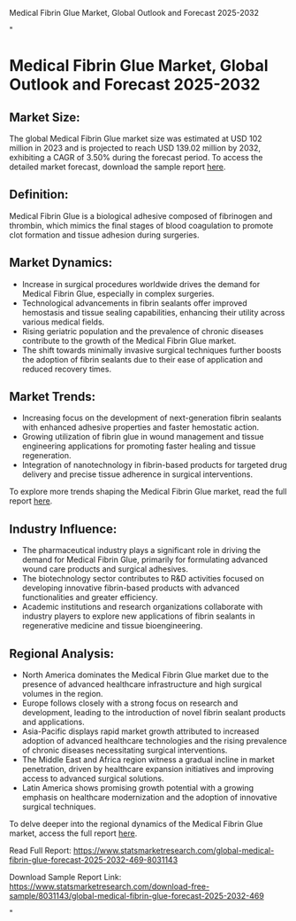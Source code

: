 Medical Fibrin Glue Market, Global Outlook and Forecast 2025-2032

"<h1>Medical Fibrin Glue Market, Global Outlook and Forecast 2025-2032</h1>

<h2>Market Size:</h2>
<p>The global Medical Fibrin Glue market size was estimated at USD 102 million in 2023 and is projected to reach USD 139.02 million by 2032, exhibiting a CAGR of 3.50% during the forecast period. To access the detailed market forecast, download the sample report <a href='https://www.statsmarketresearch.com/download-free-sample/8031143/global-medical-fibrin-glue-forecast-2025-2032-469'>here</a>.</p>

<h2>Definition:</h2>
<p>Medical Fibrin Glue is a biological adhesive composed of fibrinogen and thrombin, which mimics the final stages of blood coagulation to promote clot formation and tissue adhesion during surgeries.</p>

<h2>Market Dynamics:</h2>
<ul>
  <li>Increase in surgical procedures worldwide drives the demand for Medical Fibrin Glue, especially in complex surgeries.</li>
  <li>Technological advancements in fibrin sealants offer improved hemostasis and tissue sealing capabilities, enhancing their utility across various medical fields.</li>
  <li>Rising geriatric population and the prevalence of chronic diseases contribute to the growth of the Medical Fibrin Glue market.</li>
  <li>The shift towards minimally invasive surgical techniques further boosts the adoption of fibrin sealants due to their ease of application and reduced recovery times.</li>
</ul>

<h2>Market Trends:</h2>
<ul>
  <li>Increasing focus on the development of next-generation fibrin sealants with enhanced adhesive properties and faster hemostatic action.</li>
  <li>Growing utilization of fibrin glue in wound management and tissue engineering applications for promoting faster healing and tissue regeneration.</li>
  <li>Integration of nanotechnology in fibrin-based products for targeted drug delivery and precise tissue adherence in surgical interventions.</li>
</ul>
<p>To explore more trends shaping the Medical Fibrin Glue market, read the full report <a href='https://www.statsmarketresearch.com/global-medical-fibrin-glue-forecast-2025-2032-469-8031143'>here</a>.</p>

<h2>Industry Influence:</h2>
<ul>
  <li>The pharmaceutical industry plays a significant role in driving the demand for Medical Fibrin Glue, primarily for formulating advanced wound care products and surgical adhesives.</li>
  <li>The biotechnology sector contributes to R&D activities focused on developing innovative fibrin-based products with advanced functionalities and greater efficiency.</li>
  <li>Academic institutions and research organizations collaborate with industry players to explore new applications of fibrin sealants in regenerative medicine and tissue bioengineering.</li>
</ul>

<h2>Regional Analysis:</h2>
<ul>
  <li>North America dominates the Medical Fibrin Glue market due to the presence of advanced healthcare infrastructure and high surgical volumes in the region.</li>
  <li>Europe follows closely with a strong focus on research and development, leading to the introduction of novel fibrin sealant products and applications.</li>
  <li>Asia-Pacific displays rapid market growth attributed to increased adoption of advanced healthcare technologies and the rising prevalence of chronic diseases necessitating surgical interventions.</li>
  <li>The Middle East and Africa region witness a gradual incline in market penetration, driven by healthcare expansion initiatives and improving access to advanced surgical solutions.</li>
  <li>Latin America shows promising growth potential with a growing emphasis on healthcare modernization and the adoption of innovative surgical techniques.</li>
</ul>
<p>To delve deeper into the regional dynamics of the Medical Fibrin Glue market, access the full report <a href='https://www.statsmarketresearch.com/global-medical-fibrin-glue-forecast-2025-2032-469-8031143'>here</a>.</p>

<p>Read Full Report: <a href='https://www.statsmarketresearch.com/global-medical-fibrin-glue-forecast-2025-2032-469-8031143'>https://www.statsmarketresearch.com/global-medical-fibrin-glue-forecast-2025-2032-469-8031143</a></p>
<p>Download Sample Report Link: <a href='https://www.statsmarketresearch.com/download-free-sample/8031143/global-medical-fibrin-glue-forecast-2025-2032-469'>https://www.statsmarketresearch.com/download-free-sample/8031143/global-medical-fibrin-glue-forecast-2025-2032-469</a></p>"
